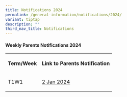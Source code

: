 ```yaml
---
title: Notifications 2024
permalink: /general-information/notifications/2024/
variant: tiptap
description: ""
third_nav_title: Notifications
---
```

<h4><strong>Weekly Parents Notifications 2024</strong></h4><p></p><table><tbody><tr><th rowspan="1" colspan="1"><p>Term/Week</p></th><th rowspan="1" colspan="1"><p><strong>Link to Parents Notification</strong></p></th></tr><tr><td rowspan="1" colspan="1"><p>T1W1</p></td><td rowspan="1" colspan="1"><p><a href="/files/Notifications/2024/T1W1_Parents_Notification__2024_01_02_.pdf" rel="noopener noreferrer nofollow" target="_blank">2 Jan 2024</a></p></td></tr></tbody></table><p></p>